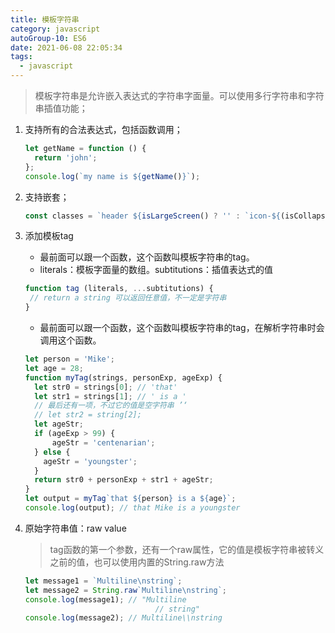 ```yaml
---
title: 模板字符串
category: javascript
autoGroup-10: ES6
date: 2021-06-08 22:05:34
tags:
  - javascript
---
```


> 模板字符串是允许嵌入表达式的字符串字面量。可以使用多行字符串和字符串插值功能；

1. 支持所有的合法表达式，包括函数调用；

   ```javascript
   let getName = function () {
     return 'john';
   };
   console.log(`my name is ${getName()}`);
   ```

   

2. 支持嵌套；

   ```javascript
   const classes = `header ${isLargeScreen() ? '' : `icon-${(isCollapsed ? 'expander' : 'collapser')}`}`;
   ```

3. 添加模板tag

   - 最前面可以跟一个函数，这个函数叫模板字符串的tag。
   - literals：模板字面量的数组。subtitutions：插值表达式的值
   
   ```javascript
   function tag (literals, ...subtitutions) {
    // return a string 可以返回任意值，不一定是字符串
   }
   ```
   - 最前面可以跟一个函数，这个函数叫模板字符串的tag，在解析字符串时会调用这个函数。
   ```javascript
   let person = 'Mike';
   let age = 28;
   function myTag(strings, personExp, ageExp) {
     let str0 = strings[0]; // 'that'
     let str1 = strings[1]; // ' is a '
     // 最后还有一项，不过它的值是空字符串 ’‘
     // let str2 = string[2];
     let ageStr;
     if (ageExp > 99) {
         ageStr = 'centenarian';
     } else {
       ageStr = 'youngster';
     }
     return str0 + personExp + str1 + ageStr;
   }
   let output = myTag`that ${person} is a ${age}`;
   console.log(output); // that Mike is a youngster
   ```
   
4. 原始字符串值：raw value

   > tag函数的第一个参数，还有一个raw属性，它的值是模板字符串被转义之前的值，也可以使用内置的String.raw方法

   ```javascript
   let message1 = `Multiline\nstring`;
   let message2 = String.raw`Multiline\nstring`;
   console.log(message1); // "Multiline
   								// string"
   console.log(message2); // Multiline\\nstring
   ```

   


